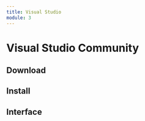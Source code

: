 ```yaml
---
title: Visual Studio
module: 3
---
```


# Visual Studio Community

## Download

## Install

## Interface

